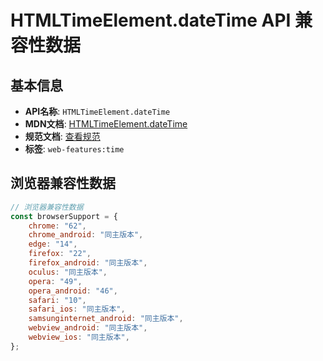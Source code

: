 # HTMLTimeElement.dateTime API 兼容性数据

## 基本信息

- **API名称**: `HTMLTimeElement.dateTime`
- **MDN文档**: [HTMLTimeElement.dateTime](https://developer.mozilla.org/docs/Web/API/HTMLTimeElement/dateTime)
- **规范文档**: [查看规范](https://html.spec.whatwg.org/multipage/text-level-semantics.html#dom-time-datetime)
- **标签**: `web-features:time`

## 浏览器兼容性数据

```javascript
// 浏览器兼容性数据
const browserSupport = {
    chrome: "62",
    chrome_android: "同主版本",
    edge: "14",
    firefox: "22",
    firefox_android: "同主版本",
    oculus: "同主版本",
    opera: "49",
    opera_android: "46",
    safari: "10",
    safari_ios: "同主版本",
    samsunginternet_android: "同主版本",
    webview_android: "同主版本",
    webview_ios: "同主版本",
};

```

